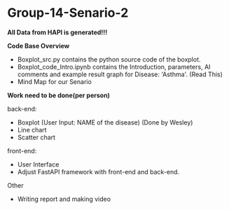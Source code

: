 # Group-14-Senario-2


**All Data from HAPI is generated!!!**


**Code Base Overview**
- Boxplot_src.py contains the python source code of the boxplot.
- Boxplot_code_Intro.ipynb contains the Introduction, parameters, AI comments and example result graph for Disease: 'Asthma'.  (Read This)
- Mind Map for our Senario


**Work need to be done(per person)**

 back-end:
  - Boxplot (User Input: NAME of the disease) (Done by Wesley) 
  - Line chart
  - Scatter chart

 front-end:
  - User Interface
  - Adjust FastAPI framework with front-end and back-end.

 Other
  - Writing report and making video

